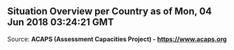 ## Situation Overview per Country as of Mon, 04 Jun 2018 03:24:21 GMT

Source: **ACAPS (Assessment Capacities Project) - https://www.acaps.org**